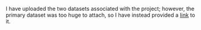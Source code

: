 I have uploaded the two datasets associated with the project; however, the primary dataset was too huge to attach, so I have instead provided a [link](https://data.cityofchicago.org/Public-Safety/Crimes-One-year-prior-to-present/x2n5-8w5q) to it.

